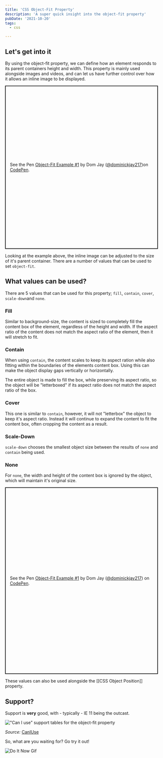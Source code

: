 ```yaml
---
title: 'CSS Object-Fit Property'
description: 'A super quick insight into the object-fit property'
pubDate: '2021-10-20'
tags:
  - css

---
```


## Let's get into it

By using the object-fit property, we can define how an element responds to its parent containers height and width. This property is mainly used alongside images and videos, and can let us have further control over how it allows an inline image to be displayed.

<p class="codepen" data-height="537" data-theme-id="dark" data-slug-hash="zYdxjQB" data-user="dominickjay217" style="height: 537px; box-sizing: border-box; display: flex; align-items: center; justify-content: center; border: 2px solid; margin: 1em 0; padding: 1em;"><span>See the Pen <a href="https://codepen.io/dominickjay217/pen/zYdxjQB">
Object-Fit Example #1</a> by Dom Jay (<a href="https://codepen.io/dominickjay217">@dominickjay217</a>)on <a href="https://codepen.io">CodePen</a>.</span></p>

Looking at the example above, the inline image can be adjusted to the size of it's parent container. There are a number of values that can be used to set `object-fit`.

## What values can be used?

There are 5 values that can be used for this property; `fill`, `contain`, `cover`, `scale-down`and `none`.

### Fill

Similar to background-size, the content is sized to completely fill the content box of the element, regardless of the height and width. If the aspect ratio of the content does not match the aspect ratio of the element, then it will stretch to fit.

### Contain

When using `contain`, the content scales to keep its aspect ration while also fitting within the boundaries of the elements content box. Using this can make the object display gaps vertically or horizontally.

The entire object is made to fill the box, while preserving its aspect ratio, so the object will be "letterboxed" if its aspect ratio does not match the aspect ratio of the box.

### Cover

This one is similar to `contain`, however, it will not "letterbox" the object to keep it's aspect ratio. Instead it will continue to expand the content to fit the content box, often cropping the content as a result.

### Scale-Down

`scale-down` chooses the smallest object size between the results of `none` and `contain` being used.

### None

For `none`, the width and height of the content box is ignored by the object, which will maintain it's original size.

<p class="codepen" data-height="614" data-theme-id="dark" data-slug-hash="bGrNKRX" data-user="dominickjay217" style="height: 614px; box-sizing: border-box; display: flex; align-items: center; justify-content: center; border: 2px solid; margin: 1em 0; padding: 1em;"><span>See the Pen <a href="https://codepen.io/dominickjay217/pen/bGrNKRX">
Object-Fit Example #1</a> by Dom Jay (<a href="https://codepen.io/dominickjay217">@dominickjay217</a>)
on <a href="https://codepen.io">CodePen</a>.</span></p>

These values can also be used alongside the [[CSS Object Position]] property.

## Support?

Support is **very** good, with - typically - IE 11 being the outcast.

!["Can I use" support tables for the object-fit property](/images/can-i-use-object-fit.png)

_Source:_ [CanIUse](https://caniuse.com/object-fit 'CanIUse link for CSS3 object-fit')

So, what are you waiting for? Go try it out!

<div>

![Do It Now Gif](/images/gifs/do-it-now.gif)

</div>

<script async src="https://cpwebassets.codepen.io/assets/embed/ei.js"></script>
